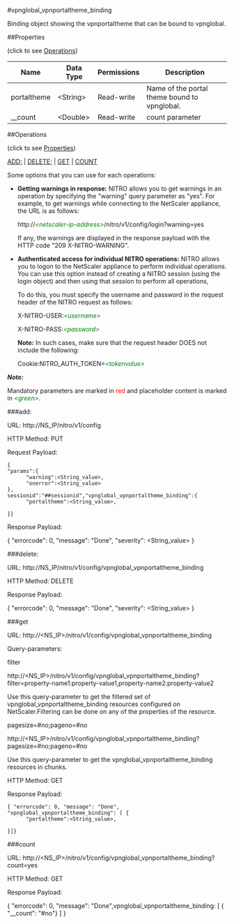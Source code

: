 #vpnglobal_vpnportaltheme_binding

Binding object showing the vpnportaltheme that can be bound to vpnglobal.


##Properties 
<span>(click to see [Operations](#operations))</span>


<table><thead><tr><th>Name</th><th> Data Type</th><th> Permissions</th><th>Description</th></tr></thead><tbody><tr><td>portaltheme</td><td>&lt;String></td><td>Read-write</td><td>Name of the portal theme bound to vpnglobal.</td><tr><tr><td>__count</td><td>&lt;Double></td><td>Read-write</td><td>count parameter</td><tr></tbody></table>
##Operations 
<span>(click to see [Properties](#properties))</span>


[ADD:](#add:) | [DELETE:](#delete:) | [GET](#get) | [COUNT](#count)


Some options that you can use for each operations:
<ul><li><p><b>Getting warnings in response:</b> NITRO allows you to get warnings in an operation by specifying the "warning" query parameter as "yes". For example, to get warnings while connecting to the NetScaler appliance, the URL is as follows:</p><p>http://<span style="color:green;font-style:italic;">&lt;netscaler-ip-address&gt;</span>/nitro/v1/config/login?warning=yes</p><p>If any, the warnings are displayed in the response payload with the HTTP code "209 X-NITRO-WARNING".</p></li><li><p><b>Authenticated access for individual NITRO operations:</b> NITRO allows you to logon to the NetScaler appliance to perform individual operations. You can use this option instead of creating a NITRO session (using the login object) and then using that session to perform all operations,</p><p>To do this, you must specify the username and password in the request header of the NITRO request as follows:</p><p>X-NITRO-USER:<span style="color:green;font-style:italic;">&lt;username&gt;</span></p><p>X-NITRO-PASS:<span style="color:green;font-style:italic;">&lt;password&gt;</span></p><p><b>Note:</b> In such cases, make sure that the request header DOES not include the following:</p><p>Cookie:NITRO_AUTH_TOKEN=<span style="color:green;font-style:italic;">&lt;tokenvalue&gt;</span></p></li></ul>



***Note:*** 
Mandatory parameters are marked in <span style="color:#FF0000;">red</span> and placeholder content is marked in <span style="color:green;font-style:italic">&lt;green&gt;</span>.

###add:



URL: http://NS_IP/nitro/v1/config
HTTP Method: PUT
Request Payload: ```{"params":{      "warning":<String_value>,      "onerror":<String_value>},sessionid":"##sessionid","vpnglobal_vpnportaltheme_binding":{      "portaltheme":<String_value>,}}```
Response Payload: 
{ "errorcode": 0, "message": "Done", "severity": <String_value> }


###delete:



URL: http://NS_IP/nitro/v1/config/vpnglobal_vpnportaltheme_binding
HTTP Method: DELETE
Response Payload: 
{ "errorcode": 0, "message": "Done", "severity": <String_value> }


###get



URL: http://&lt;NS_IP&gt;/nitro/v1/config/vpnglobal_vpnportaltheme_binding
Query-parameters:
filter
http://&lt;NS_IP&gt;/nitro/v1/config/vpnglobal_vpnportaltheme_binding?filter=property-name1:property-value1,property-name2:property-value2
Use this query-parameter to get the filtered set of vpnglobal_vpnportaltheme_binding resources configured on NetScaler.Filtering can be done on any of the properties of the resource.


pagesize=#no;pageno=#no
http://&lt;NS_IP&gt;/nitro/v1/config/vpnglobal_vpnportaltheme_binding?pagesize=#no;pageno=#no
Use this query-parameter to get the vpnglobal_vpnportaltheme_binding resources in chunks.



HTTP Method: GET
Response Payload: ```{ "errorcode": 0, "message": "Done", "vpnglobal_vpnportaltheme_binding": [ {      "portaltheme":<String_value>,}]}```



###count



URL: http://&lt;NS_IP&gt;/nitro/v1/config/vpnglobal_vpnportaltheme_binding?count=yes
HTTP Method: GET
Response Payload: 
{ "errorcode": 0, "message": "Done",vpnglobal_vpnportaltheme_binding: [ { "__count": "#no"} ] }


